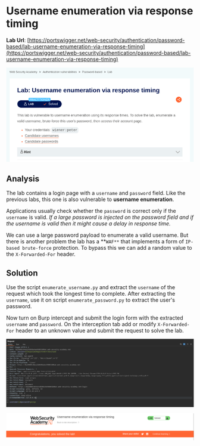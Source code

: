 # Username enumeration via response timing

**Lab Url**: [https://portswigger.net/web-security/authentication/password-based/lab-username-enumeration-via-response-timing](https://portswigger.net/web-security/authentication/password-based/lab-username-enumeration-via-response-timing)

![Lab Description](img/lab-description.png)

## Analysis

The lab contains a login page with a `username` and `password` field. Like the previous labs, this one is also vulnerable to **username enumeration**.

Applications usually check whether the `password` is correct only if the `username` is valid. *If a large password is injected on the password field and if the username is valid then it might cause a delay in response time.*

We can use a large password payload to enumerate a valid username. But there is another problem the lab has a **`WAF**` that implements a form of `IP-based brute-force` protection. To bypass this we can add a random value to the `X-Forwarded-For` header.

## Solution

Use the script `enumerate_username.py` and extract the `username` of the request which took the longest time to complete. After extracting the `username`, use it on script `enumerate_password.py` to extract the user's password.

Now turn on Burp intercept and submit the login form with the extracted `username` and `password`. On the interception tab add or modify `X-Forwarded-For` header to an unknown value and submit the request to solve the lab.

![Interception Tab](img/username-and-password.png)

![Lab Solved](img/lab-solved.png)
